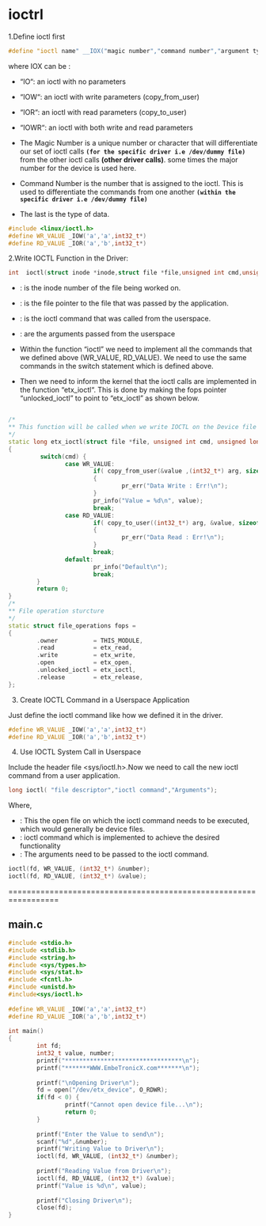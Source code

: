 # ioctrl
1.Define ioctl first

```cpp
#define "ioctl name" __IOX("magic number","command number","argument type")
```
where IOX can be :

- “IO“: an ioctl with no parameters
- “IOW“: an ioctl with write parameters (copy_from_user)
- “IOR“: an ioctl with read parameters (copy_to_user)
- “IOWR“: an ioctl with both write and read parameters

- The Magic Number is a unique number or character that will differentiate our set of ioctl calls **`(for the specific driver i.e /dev/dummy file)`**  from the other ioctl calls **(other driver calls)**. some times the major number for the device is used here.

- Command Number is the number that is assigned to the ioctl. This is used to differentiate the commands from one another **`(within the specific driver i.e /dev/dummy file)`**

- The last is the type of data.
```cpp
#include <linux/ioctl.h>
#define WR_VALUE _IOW('a','a',int32_t*)
#define RD_VALUE _IOR('a','b',int32_t*)
```
2.Write IOCTL Function in the Driver:
```cpp
int  ioctl(struct inode *inode,struct file *file,unsigned int cmd,unsigned long arg)
```

- <inode>: is the inode number of the file being worked on.
- <file>: is the file pointer to the file that was passed by the application.
- <cmd>: is the ioctl command that was called from the userspace.
- <arg>: are the arguments passed from the userspace

- Within the function “ioctl” we need to implement all the commands that we defined above (WR_VALUE, RD_VALUE). We need to use the same commands in the switch statement which is defined above.
- Then we need to inform the kernel that the ioctl calls are implemented in the function “etx_ioctl“. This is done by making the fops pointer “unlocked_ioctl” to point to “etx_ioctl” as shown below.

```cpp

/*
** This function will be called when we write IOCTL on the Device file
*/
static long etx_ioctl(struct file *file, unsigned int cmd, unsigned long arg)
{
         switch(cmd) {
                case WR_VALUE:
                        if( copy_from_user(&value ,(int32_t*) arg, sizeof(value)) )
                        {
                                pr_err("Data Write : Err!\n");
                        }
                        pr_info("Value = %d\n", value);
                        break;
                case RD_VALUE:
                        if( copy_to_user((int32_t*) arg, &value, sizeof(value)) )
                        {
                                pr_err("Data Read : Err!\n");
                        }
                        break;
                default:
                        pr_info("Default\n");
                        break;
        }
        return 0;
}
/*
** File operation sturcture
*/
static struct file_operations fops =
{
        .owner          = THIS_MODULE,
        .read           = etx_read,
        .write          = etx_write,
        .open           = etx_open,
        .unlocked_ioctl = etx_ioctl,
        .release        = etx_release,
};
```

3. Create IOCTL Command in a Userspace Application

Just define the ioctl command like how we defined it in the driver.

```cpp
#define WR_VALUE _IOW('a','a',int32_t*)
#define RD_VALUE _IOR('a','b',int32_t*)

```
4. Use IOCTL System Call in Userspace

Include the header file <sys/ioctl.h>.Now we need to call the new ioctl command from a user application.

```cpp
long ioctl( "file descriptor","ioctl command","Arguments");

```

Where,

- <file descriptor>: This the open file on which the ioctl command needs to be executed, which would generally be device files.
- <ioctl command>: ioctl command which is implemented to achieve the desired functionality
- <arguments>: The arguments need to be passed to the ioctl command.

```cpp
ioctl(fd, WR_VALUE, (int32_t*) &number); 
ioctl(fd, RD_VALUE, (int32_t*) &value);
```


=================================================================
## main.c
```cpp
#include <stdio.h>
#include <stdlib.h>
#include <string.h>
#include <sys/types.h>
#include <sys/stat.h>
#include <fcntl.h>
#include <unistd.h>
#include<sys/ioctl.h>
 
#define WR_VALUE _IOW('a','a',int32_t*)
#define RD_VALUE _IOR('a','b',int32_t*)
 
int main()
{
        int fd;
        int32_t value, number;
        printf("*********************************\n");
        printf("*******WWW.EmbeTronicX.com*******\n");
 
        printf("\nOpening Driver\n");
        fd = open("/dev/etx_device", O_RDWR);
        if(fd < 0) {
                printf("Cannot open device file...\n");
                return 0;
        }
 
        printf("Enter the Value to send\n");
        scanf("%d",&number);
        printf("Writing Value to Driver\n");
        ioctl(fd, WR_VALUE, (int32_t*) &number); 
 
        printf("Reading Value from Driver\n");
        ioctl(fd, RD_VALUE, (int32_t*) &value);
        printf("Value is %d\n", value);
 
        printf("Closing Driver\n");
        close(fd);
}
```




